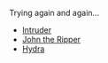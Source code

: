 Trying again and again...

- [Intruder](Burp%20Suite.md#Intruder)
- [John the Ripper](john%20the%20ripper)
- [Hydra](hydra)

